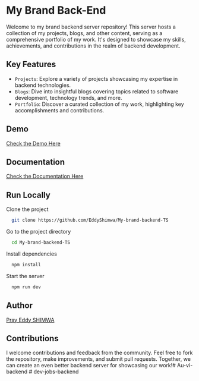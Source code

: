 
# My Brand Back-End

Welcome to my brand backend server repository! This server hosts a collection of my projects, blogs, and other content, serving as a comprehensive portfolio of my work. It's designed to showcase my skills, achievements, and contributions in the realm of backend development.


## Key Features

- `Projects`: Explore a variety of projects showcasing my expertise in backend technologies.
- `Blogs`: Dive into insightful blogs covering topics related to software development, technology trends, and more.
- `Portfolio`: Discover a curated collection of my work, highlighting key accomplishments and contributions.



## Demo

[Check the Demo Here](https://my-brand-backend-ts-byzx.onrender.com/api-doc/)


## Documentation

[Check the Documentation Here](https://my-brand-backend-ts-byzx.onrender.com/api-docs/)


## Run Locally

Clone the project

```bash
  git clone https://github.com/EddyShimwa/My-brand-backend-TS
```

Go to the project directory

```bash
  cd My-brand-backend-TS
```

Install dependencies

```bash
  npm install
```

Start the server

```bash
  npm run dev
```


## Author

 [Pray Eddy SHIMWA](https://github.com/EddyShimwa)


## Contributions

I welcome contributions and feedback from the community. Feel free to fork the repository, make improvements, and submit pull requests. Together, we can create an even better backend server for showcasing our work!#   A u - v i - b a c k e n d  
 #   d e v - j o b s - b a c k e n d  
 